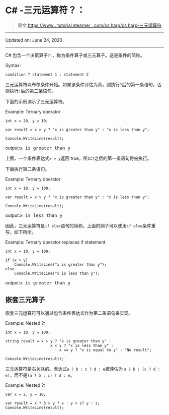 # C# -三元运算符？：

> 原文:[https://www . tutorial stearner . com/cs harp/cs harp-三元运算符](https://www.tutorialsteacher.com/csharp/csharp-ternary-operator)

* * *

Updated on: <time datetime="2020-06-24">June 24, 2020</time>

* * *

C# 包含一个决策算子`?:`，称为条件算子或三元算子。这是条件的简称。

Syntax:

```
condition ? statement 1 : statement 2

```

三元运算符以布尔条件开始。如果该条件评估为真，则执行`?`后的第一条语句，否则执行`:`后的第二条语句。

下面的示例演示了三元运算符。

Example: Ternary operator

```
int x = 20, y = 10;

var result = x > y ? "x is greater than y" : "x is less than y";

Console.WriteLine(result); 
```

output:<samp>x is greater than y</samp>

上图，一个条件表达式`x > y`返回 true，所以`?`之后的第一条语句将被执行。

下面执行第二条语句。

Example: Ternary operator

```
int x = 10, y = 100;

var result = x > y ? "x is greater than y" : "x is less than y";

Console.WriteLine(result); 
```

output:<samp>x is less than y</samp>

因此，三元运算符是`if else`语句的简称。上面的例子可以使用`if else`条件重写，如下所示。

Example: Ternary operator replaces if statement

```
int x = 10, y = 100;

if (x > y)
    Console.WriteLine("x is greater than y");
else
    Console.WriteLine("x is less than y"); 
```

output:<samp>x is greater than y</samp>

## 嵌套三元算子

嵌套三元运算符可以通过包含条件表达式作为第二条语句来实现。

Example: Nested ?:

```
int x = 10, y = 100;

string result = x > y ? "x is greater than y" : 
                    x < y ? "x is less than y" : 
                        x == y ? "x is equal to y" : "No result";

Console.WriteLine(result); 
```

三元运算符是右关联的。表达式`a ? b : c ? d : e`被评估为 `a ? b : (c ? d : e)`，而不是`(a ? b : c) ? d : e`。

Example: Nested ?:

```
var x = 2, y = 10;

var result = x * 3 > y ? x : y > z? y : z;
Console.WriteLine(result); 
```